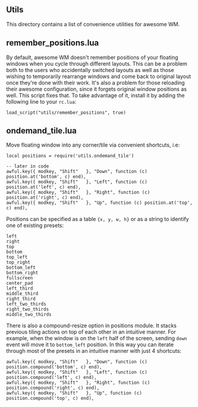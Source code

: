 Utils
-----
This directory contains a list of convenience utilities for awesome WM.

## remember_positions.lua
By default, awesome WM doesn't remember positions of your floating windows when you cycle through different layouts. This can be a problem both to the users who accidentally switched layouts as well as those wishing to temporarily rearrange windows and come back to original layout once they're done with their work. It's also a problem for those reloading their awesome configuration, since it forgets original window positions as well. This script fixes that. To take advantage of it, install it by adding the following line to your `rc.lua`:

	load_script("utils/remember_positions", true)


## ondemand_tile.lua
Move floating window into any corner/tile via convenient shortcuts, i.e:

	local positions = require('utils.ondemand_tile')

	-- later in code
	awful.key({ modkey, "Shift"   }, "Down", function (c) position.at('bottom', c) end),
	awful.key({ modkey, "Shift"   }, "Left", function (c) position.at('left', c) end),
	awful.key({ modkey, "Shift"   }, "Right", function (c) position.at('right', c) end),
	awful.key({ modkey, "Shift"   }, "Up", function (c) position.at('top', c) end),

Positions can be specified as a table `{x, y, w, h}` or as a string to identify one of existing presets:

	left
	right
	top
	bottom
	top_left
	top_right
	bottom_left
	bottom_right
	fullscreen
	center_pad
	left_third
	middle_third
	right_third
	left_two_thirds
	right_two_thirds
	middle_two_thirds

There is also a compound-resize option in positions module. It stacks previous tiling actions on top of each other in an intuitive manner. For example, when the window is on the `left` half of the screen, sending `down` event will move it to `bottom_left` position. In this way you can iterate through most of the presets in an intuitive manner with just 4 shortcuts:

	awful.key({ modkey, "Shift"   }, "Down", function (c) position.compound('bottom', c) end),
	awful.key({ modkey, "Shift"   }, "Left", function (c) position.compound('left', c) end),
	awful.key({ modkey, "Shift"   }, "Right", function (c) position.compound('right', c) end),
	awful.key({ modkey, "Shift"   }, "Up", function (c) position.compound('top', c) end),


